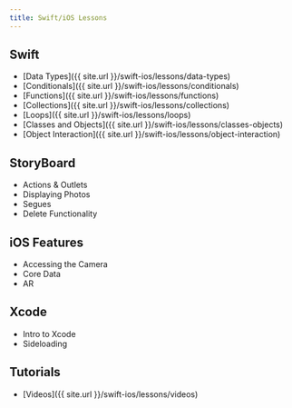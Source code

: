 ```yaml
---
title: Swift/iOS Lessons
---
```


## Swift
- [Data Types]({{ site.url }}/swift-ios/lessons/data-types)
- [Conditionals]({{ site.url }}/swift-ios/lessons/conditionals)
- [Functions]({{ site.url }}/swift-ios/lessons/functions)
- [Collections]({{ site.url }}/swift-ios/lessons/collections)
- [Loops]({{ site.url }}/swift-ios/lessons/loops)
- [Classes and Objects]({{ site.url }}/swift-ios/lessons/classes-objects)
- [Object Interaction]({{ site.url }}/swift-ios/lessons/object-interaction)

## StoryBoard
- Actions & Outlets
- Displaying Photos
- Segues
- Delete Functionality

## iOS Features
- Accessing the Camera
- Core Data
- AR

## Xcode
- Intro to Xcode
- Sideloading

## Tutorials
- [Videos]({{ site.url }}/swift-ios/lessons/videos)
